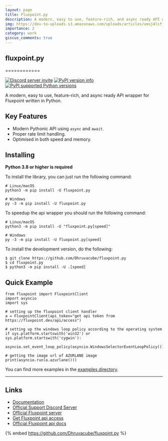 ```yaml
---
layout: page
title: Fluxpoint.py
description: A modern, easy to use, feature-rich, and async ready API wrapper for Fluxpoint written in Python.
img: https://dev-to-uploads.s3.amazonaws.com/uploads/articles/umsj4lsfjs9zgloh9d6x.png
importance: 2
category: work
giscus_comments: true
---
```


## fluxpoint.py
============

[![Discord server invite](https://discord.com/api/guilds/920190307595874304/embed.png)](https://discord.gg/vfXHwS3nmQ) [![PyPI version info](https://img.shields.io/pypi/v/fluxpoint.py.svg)](https://pypi.python.org/pypi/fluxpoint.py) [![PyPI supported Python versions](https://img.shields.io/pypi/pyversions/fluxpoint.py.svg)](https://pypi.python.org/pypi/fluxpoint.py)

A modern, easy to use, feature-rich, and async ready API wrapper for
Fluxpoint written in Python.

Key Features
------------

-   Modern Pythonic API using `async` and `await`.
-   Proper rate limit handling.
-   Optimised in both speed and memory.

Installing
----------

**Python 3.8 or higher is required**

To install the library, you can just run the following command:

``` {.sh}
# Linux/macOS
python3 -m pip install -U fluxpoint.py

# Windows
py -3 -m pip install -U fluxpoint.py
```

To speedup the api wrapper you should run the following command:

``` {.sh}
# Linux/macOS
python3 -m pip install -U "fluxpoint.py[speed]"

# Windows
py -3 -m pip install -U fluxpoint.py[speed]
```

To install the development version, do the following:

``` {.sh}
$ git clone https://github.com/Dhruvacube/fluxpoint.py
$ cd fluxpoint.py
$ python3 -m pip install -U .[speed]
```

Quick Example
-------------

``` {.py}
from fluxpoint import FluxpointClient
import asyncio
import sys

# setting up the fluxpoint client handler
a = FluxpointClient(api_token="get api token from https://fluxpoint.dev/api/access")

# setting up the windows loop policy according to the operating system
if sys.platform.startswith('win32') or sys.platform.startswith('cygwin'):
    asyncio.set_event_loop_policy(asyncio.WindowsSelectorEventLoopPolicy())

# getting the image url of AZURLANE image
print(asyncio.run(a.azurlane()))
```

You can find more examples in the [examples
directory](https://github.com/Dhruvacube/fluxpoint.py/tree/master/examples).

---

Links
-----

-   [Documentation](https://fluxpointpy.readthedocs.io/en/latest/)
-   [Official Support Discord Server](https://discord.gg/vfXHwS3nmQ)
-   [Official Fluxpoint server](https://discord.gg/fluxpoint)
-   [Get Fluxpoint api access](https://fluxpoint.dev/api/access)
-   [Official Fluxpoint api docs](https://bluedocs.page/fluxpoint-api)

{% embed https://github.com/Dhruvacube/fluxpoint.py %}
